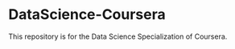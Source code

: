 DataScience-Coursera
====================

This repository is for the Data Science Specialization of Coursera.
